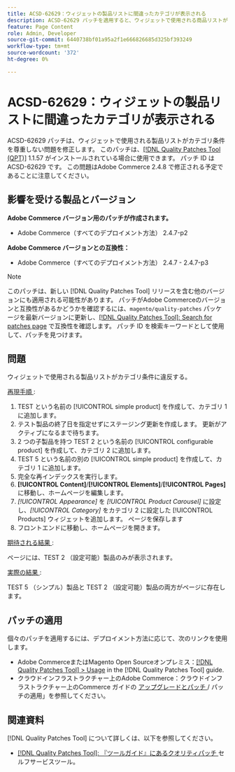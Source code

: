 ```yaml
---
title: ACSD-62629：ウィジェットの製品リストに間違ったカテゴリが表示される
description: ACSD-62629 パッチを適用すると、ウィジェットで使用される商品リストがカテゴリ条件を尊重しないAdobe Commerceの問題を修正できます。
feature: Page Content
role: Admin, Developer
source-git-commit: 6440738bf01a95a2f1e666826685d325bf393249
workflow-type: tm+mt
source-wordcount: '372'
ht-degree: 0%

---
```



# ACSD-62629：ウィジェットの製品リストに間違ったカテゴリが表示される

ACSD-62629 パッチは、ウィジェットで使用される製品リストがカテゴリ条件を尊重しない問題を修正します。 このパッチは、[[!DNL Quality Patches Tool (QPT)]](/help/tools/quality-patches-tool/quality-patches-tool-to-self-serve-quality-patches.md) 1.1.57 がインストールされている場合に使用できます。 パッチ ID は ACSD-62629 です。 この問題はAdobe Commerce 2.4.8 で修正される予定であることに注意してください。

## 影響を受ける製品とバージョン

**Adobe Commerce バージョン用のパッチが作成されます。**

* Adobe Commerce（すべてのデプロイメント方法） 2.4.7-p2

**Adobe Commerce バージョンとの互換性：**

* Adobe Commerce（すべてのデプロイメント方法） 2.4.7 - 2.4.7-p3

>[!NOTE]
>
>このパッチは、新しい [!DNL Quality Patches Tool] リリースを含む他のバージョンにも適用される可能性があります。 パッチがAdobe Commerceのバージョンと互換性があるかどうかを確認するには、`magento/quality-patches` パッケージを最新バージョンに更新し、[[!DNL Quality Patches Tool]: Search for patches page](https://experienceleague.adobe.com/tools/commerce-quality-patches/index.html?lang=ja) で互換性を確認します。 パッチ ID を検索キーワードとして使用して、パッチを見つけます。

## 問題

ウィジェットで使用される製品リストがカテゴリ条件に違反する。

<u> 再現手順 </u>:

1. TEST という名前の [!UICONTROL simple product] を作成して、カテゴリ 1 に追加します。
1. テスト製品の終了日を指定せずにステージング更新を作成します。 更新がアクティブになるまで待ちます。
1. 2 つの子製品を持つ TEST 2 という名前の [!UICONTROL configurable product] を作成して、カテゴリ 2 に追加します。
1. TEST 5 という名前の別の [!UICONTROL simple product] を作成して、カテゴリ 1 に追加します。
1. 完全な再インデックスを実行します。
1. **[!UICONTROL Content]**/**[!UICONTROL Elements]**/**[!UICONTROL Pages]** に移動し、ホームページを編集します。
1. *[!UICONTROL Appearance]* を *[!UICONTROL Product Carousel]* に設定し、*[!UICONTROL Category]* をカテゴリ 2 に設定した [!UICONTROL Products] ウィジェットを追加します。 ページを保存します
1. フロントエンドに移動し、ホームページを開きます。

<u> 期待される結果 </u>:

ページには、TEST 2 （設定可能）製品のみが表示されます。

<u> 実際の結果 </u>:

TEST 5 （シンプル）製品と TEST 2 （設定可能）製品の両方がページに存在します。

## パッチの適用

個々のパッチを適用するには、デプロイメント方法に応じて、次のリンクを使用します。

* Adobe CommerceまたはMagento Open Sourceオンプレミス：[[!DNL Quality Patches Tool] > Usage](/help/tools/quality-patches-tool/usage.md) in the [!DNL Quality Patches Tool] guide.
* クラウドインフラストラクチャー上のAdobe Commerce：クラウドインフラストラクチャー上のCommerce ガイドの [ アップグレードとパッチ ](https://experienceleague.adobe.com/docs/commerce-cloud-service/user-guide/develop/upgrade/apply-patches.html?lang=ja)/ パッチの適用」を参照してください。


## 関連資料

[!DNL Quality Patches Tool] について詳しくは、以下を参照してください。

* [[!DNL Quality Patches Tool]: 『ツールガイド』にあるクオリティパッチ ](/help/tools/quality-patches-tool/quality-patches-tool-to-self-serve-quality-patches.md) セルフサービスツール。
